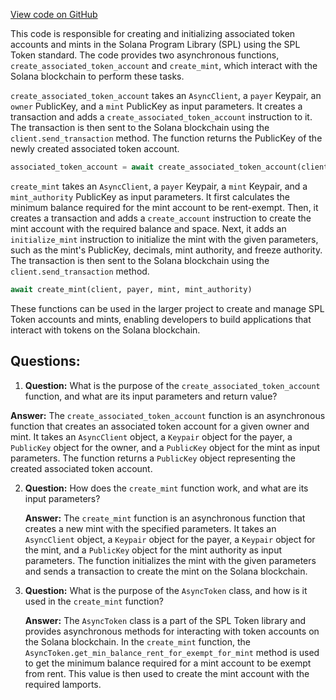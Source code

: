 [View code on GitHub](https://github.com/solana-labs/solana-program-library/stake-pool/py/spl_token/actions.py)

This code is responsible for creating and initializing associated token accounts and mints in the Solana Program Library (SPL) using the SPL Token standard. The code provides two asynchronous functions, `create_associated_token_account` and `create_mint`, which interact with the Solana blockchain to perform these tasks.

`create_associated_token_account` takes an `AsyncClient`, a `payer` Keypair, an `owner` PublicKey, and a `mint` PublicKey as input parameters. It creates a transaction and adds a `create_associated_token_account` instruction to it. The transaction is then sent to the Solana blockchain using the `client.send_transaction` method. The function returns the PublicKey of the newly created associated token account.

```python
associated_token_account = await create_associated_token_account(client, payer, owner, mint)
```

`create_mint` takes an `AsyncClient`, a `payer` Keypair, a `mint` Keypair, and a `mint_authority` PublicKey as input parameters. It first calculates the minimum balance required for the mint account to be rent-exempt. Then, it creates a transaction and adds a `create_account` instruction to create the mint account with the required balance and space. Next, it adds an `initialize_mint` instruction to initialize the mint with the given parameters, such as the mint's PublicKey, decimals, mint authority, and freeze authority. The transaction is then sent to the Solana blockchain using the `client.send_transaction` method.

```python
await create_mint(client, payer, mint, mint_authority)
```

These functions can be used in the larger project to create and manage SPL Token accounts and mints, enabling developers to build applications that interact with tokens on the Solana blockchain.
## Questions: 
 1. **Question:** What is the purpose of the `create_associated_token_account` function, and what are its input parameters and return value?

   **Answer:** The `create_associated_token_account` function is an asynchronous function that creates an associated token account for a given owner and mint. It takes an `AsyncClient` object, a `Keypair` object for the payer, a `PublicKey` object for the owner, and a `PublicKey` object for the mint as input parameters. The function returns a `PublicKey` object representing the created associated token account.

2. **Question:** How does the `create_mint` function work, and what are its input parameters?

   **Answer:** The `create_mint` function is an asynchronous function that creates a new mint with the specified parameters. It takes an `AsyncClient` object, a `Keypair` object for the payer, a `Keypair` object for the mint, and a `PublicKey` object for the mint authority as input parameters. The function initializes the mint with the given parameters and sends a transaction to create the mint on the Solana blockchain.

3. **Question:** What is the purpose of the `AsyncToken` class, and how is it used in the `create_mint` function?

   **Answer:** The `AsyncToken` class is a part of the SPL Token library and provides asynchronous methods for interacting with token accounts on the Solana blockchain. In the `create_mint` function, the `AsyncToken.get_min_balance_rent_for_exempt_for_mint` method is used to get the minimum balance required for a mint account to be exempt from rent. This value is then used to create the mint account with the required lamports.